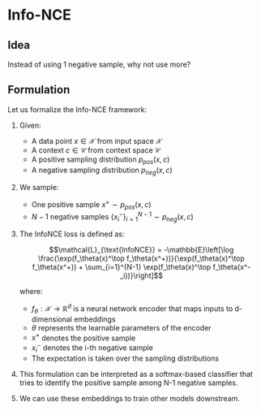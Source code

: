 # Info-NCE
## Idea
Instead of using 1 negative sample, why not use more?

## Formulation
Let us formalize the Info-NCE framework:

1. Given:
   - A data point $x \in \mathcal{X}$ from input space $\mathcal{X}$
   - A context $c \in \mathcal{C}$ from context space $\mathcal{C}$
   - A positive sampling distribution $p_{pos}(x,c)$
   - A negative sampling distribution $p_{neg}(x,c)$

2. We sample:
   - One positive sample $x^+ \sim p_{pos}(x,c)$
   - $N-1$ negative samples $\{x^-_i\}_{i=1}^{N-1} \sim p_{neg}(x,c)$

3. The InfoNCE loss is defined as:

   $$\mathcal{L}_{\text{InfoNCE}} = -\mathbb{E}\left[\log \frac{\exp(f_\theta(x)^\top f_\theta(x^+))}{\exp(f_\theta(x)^\top f_\theta(x^+)) + \sum_{i=1}^{N-1} \exp(f_\theta(x)^\top f_\theta(x^-_i))}\right]$$

   where:
   - $f_\theta: \mathcal{X} \rightarrow \mathbb{R}^d$ is a neural network encoder that maps inputs to d-dimensional embeddings
   - $\theta$ represents the learnable parameters of the encoder
   - $x^+$ denotes the positive sample
   - $x^-_i$ denotes the i-th negative sample
   - The expectation is taken over the sampling distributions

4. This formulation can be interpreted as a softmax-based classifier that tries to identify the positive sample among N-1 negative samples.
5. We can use these embeddings to train other models downstream.
